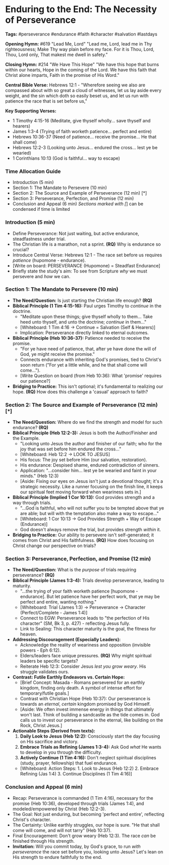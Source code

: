 # Enduring to the End: The Necessity of Perseverance

**Tags:** #perseverance #endurance #faith #character #salvation #lastdays

**Opening Hymn:** #619 "Lead Me, Lord"
"Lead me, Lord, lead me in Thy righteousness; Make Thy way plain before my face. For it is Thou, Lord, Thou, Lord only, That makest me dwell in safety."

**Closing Hymn:** #214 "We Have This Hope"
"We have this hope that burns within our hearts, Hope in the coming of the Lord. We have this faith that Christ alone imparts, Faith in the promise of His Word."

**Central Bible Verse:** Hebrews 12:1 - "Wherefore seeing we also are compassed about with so great a cloud of witnesses, let us lay aside every weight, and the sin which doth so easily beset us, and let us run with patience the race that is set before us,"

**Key Supporting Verses:**
*   1 Timothy 4:15-16 (Meditate, give thyself wholly... save thyself and hearers)
*   James 1:3-4 (Trying of faith worketh patience... perfect and entire)
*   Hebrews 10:36-37 (Need of patience... receive the promise... He that shall come)
*   Hebrews 12:2-3 (Looking unto Jesus... endured the cross... lest ye be wearied)
*   1 Corinthians 10:13 (God is faithful... way to escape)

### Time Allocation Guide
- Introduction (5 min)
- Section 1: The Mandate to Persevere (10 min)
- Section 2: The Source and Example of Perseverance (12 min) [*]
- Section 3: Perseverance, Perfection, and Promise (12 min)
- Conclusion and Appeal (6 min)
*Sections marked with [*] can be condensed if time is limited

### Introduction (5 min)
- Define Perseverance: Not just waiting, but active endurance, steadfastness under trial.
- The Christian life is a marathon, not a sprint. **(RQ)** Why is endurance so crucial?
- Introduce Central Verse: Hebrews 12:1 - The race set before us requires *patience* (hupomone - endurance).
- [Write on board: PERSEVERANCE (Hupomone) = Steadfast Endurance]
- Briefly state the study's aim: To see from Scripture *why* we must persevere and *how* we can.

### Section 1: The Mandate to Persevere (10 min)
- **The Need/Question:** Is just starting the Christian life enough? **(RQ)**
- **Biblical Principle (1 Tim 4:15-16):** Paul urges Timothy to *continue* in the doctrine.
    - "Meditate upon these things; give thyself wholly to them... Take heed unto thyself, and unto the doctrine; *continue* in them..."
    - [Whiteboard: 1 Tim 4:16 -> Continue = Salvation (Self & Hearers)]
    - Implication: Perseverance directly linked to eternal outcomes.
- **Biblical Principle (Heb 10:36-37):** Patience needed to receive the promise.
    - "For ye have need of patience, that, after ye have done the will of God, ye might receive the promise."
    - Connects endurance with inheriting God's promises, tied to Christ's soon return ("For yet a little while, and he that shall come will come...").
    - [Write Question on board (from Heb 10:36): What 'promise' requires our patience?]
- **Bridging to Practice:** This isn't optional; it's fundamental to realizing our hope. **(RQ)** How does this challenge a 'casual' approach to faith?

### Section 2: The Source and Example of Perseverance (12 min) [*]
- **The Need/Question:** Where do we find the strength and model for such endurance? **(RQ)**
- **Biblical Principle (Heb 12:2-3):** Jesus is both the Author/Finisher and the Example.
    - "Looking unto Jesus the author and finisher of our faith; who for the joy that was set before him endured the cross..."
    - [Whiteboard: Heb 12:2 -> LOOK TO JESUS]
    - His focus: The joy set before Him (our salvation, restoration).
    - His endurance: Despised shame, endured contradiction of sinners.
    - Application: "...consider him... lest ye be wearied and faint in your minds." (Heb 12:3)
    - [Aside: Fixing our eyes on Jesus isn't just a devotional thought; it's a strategic necessity. Like a runner focusing on the finish line, it keeps our spiritual feet moving forward when weariness sets in.]
- **Biblical Principle (Implied 1 Cor 10:13):** God provides strength and a way through trials.
    - "...God is faithful, who will not suffer you to be tempted above that ye are able; but will with the temptation also make a way to escape..."
    - [Whiteboard: 1 Cor 10:13 -> God Provides Strength + Way of Escape (Endurance)]
    - God doesn't always remove the trial, but provides strength *within* it.
- **Bridging to Practice:** Our ability to persevere isn't self-generated; it comes from Christ and His faithfulness. **(RQ)** How does focusing on Christ change our perspective on trials?

### Section 3: Perseverance, Perfection, and Promise (12 min)
- **The Need/Question:** What is the *purpose* of trials requiring perseverance? **(RQ)**
- **Biblical Principle (James 1:3-4):** Trials develop perseverance, leading to maturity.
    - "...the trying of your faith worketh patience [hupomone - endurance]. But let patience have her perfect work, that ye may be perfect and entire, wanting nothing."
    - [Whiteboard: Trial (James 1:3) -> Perseverance -> Character (Perfect/Complete - James 1:4)]
    - Connect to EGW: Perseverance leads to "the perfection of His character" (SM, Bk 3, p. 427) - reflecting Jesus fully.
    - Link to Sealing: This character maturity is the goal, the fitness for heaven.
- **Addressing Discouragement (Especially Leaders):**
    - Acknowledge the reality of weariness and opposition (invisible powers - Eph 6:12).
    - Elders/leaders face unique pressures. **(RQ)** Why might spiritual leaders be specific targets?
    - Reiterate Heb 12:3: Consider Jesus *lest you grow weary*. His struggle validates ours.
- **Contrast: Futile Earthly Endeavors vs. Certain Hope:**
    - [Brief Concept: Masada - Romans persevered for an earthly kingdom, finding only death. A symbol of intense effort for temporary/futile goals.]
    - Contrast with Christian Hope (Heb 10:37): Our perseverance is towards an *eternal*, *certain* kingdom promised by God Himself.
    - [Aside: We often invest immense energy in things that ultimately won't last. Think of building a sandcastle as the tide comes in. God calls us to invest our perseverance in the eternal, like building on the Rock, Christ Jesus.]
- **Actionable Steps (Derived from texts):**
    1.  **Daily Look to Jesus (Heb 12:2):** Consciously start the day focusing on His sacrifice and victory.
    2.  **Embrace Trials as Refining (James 1:3-4):** Ask God *what* He wants to develop in you through the difficulty.
    3.  **Actively Continue (1 Tim 4:16):** Don't neglect spiritual disciplines (study, prayer, fellowship) that fuel endurance.
    - [Whiteboard: Action Steps: 1. Look to Jesus (Heb 12:2) 2. Embrace Refining (Jas 1:4) 3. Continue Disciplines (1 Tim 4:16)]

### Conclusion and Appeal (6 min)
- Recap: Perseverance is commanded (1 Tim 4:16), necessary for the promise (Heb 10:36), developed through trials (James 1:4), and modeled/empowered by Christ (Heb 12:2-3).
- The Goal: Not just enduring, but becoming 'perfect and entire', reflecting Christ's character.
- The Certainty: Unlike earthly struggles, our hope is sure. "He that shall come will come, and will not tarry" (Heb 10:37).
- Final Encouragement: Don't grow weary (Heb 12:3). The race *can* be finished through His strength.
- **Invitation:** Will you commit today, by God's grace, to run *with perseverance* the race set before you, looking unto Jesus? Let's lean on His strength to endure faithfully to the end.
